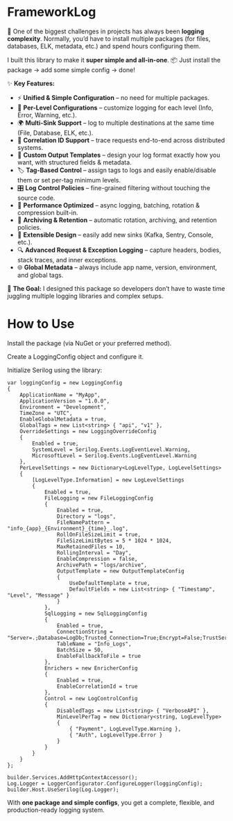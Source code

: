# FrameworkLog

🔹 One of the biggest challenges in projects has always been **logging complexity**.
Normally, you’d have to install multiple packages (for files, databases, ELK, metadata, etc.) and spend hours configuring them.

I built this library to make it **super simple and all-in-one**.
📦 Just install the package → add some simple config → done!

✨ **Key Features:**

* ⚡ **Unified & Simple Configuration** – no need for multiple packages.
* 📝 **Per-Level Configurations** – customize logging for each level (Info, Error, Warning, etc.).
* 🌍 **Multi-Sink Support** – log to multiple destinations at the same time (File, Database, ELK, etc.).
* 🧩 **Correlation ID Support** – trace requests end-to-end across distributed systems.
* 🎨 **Custom Output Templates** – design your log format exactly how you want, with structured fields & metadata.
* 🏷 **Tag-Based Control** – assign tags to logs and easily enable/disable them or set per-tag minimum levels.
* 🎛 **Log Control Policies** – fine-grained filtering without touching the source code.
* 🚀 **Performance Optimized** – async logging, batching, rotation & compression built-in.
* 📂 **Archiving & Retention** – automatic rotation, archiving, and retention policies.
* 🔌 **Extensible Design** – easily add new sinks (Kafka, Sentry, Console, etc.).
* 🔍 **Advanced Request & Exception Logging** – capture headers, bodies, stack traces, and inner exceptions.
* 🌐 **Global Metadata** – always include app name, version, environment, and global tags.

🎯 **The Goal:**
I designed this package so developers don’t have to waste time juggling multiple logging libraries and complex setups.

# How to Use

Install the package (via NuGet or your preferred method).

Create a LoggingConfig object and configure it.

Initialize Serilog using the library:
```
var loggingConfig = new LoggingConfig
{
    ApplicationName = "MyApp",
    ApplicationVersion = "1.0.0",
    Environment = "Development",
    TimeZone = "UTC",
    EnableGlobalMetadata = true,
    GlobalTags = new List<string> { "api", "v1" },
    OverrideSettings = new LoggingOverrideConfig
    {
        Enabled = true,
        SystemLevel = Serilog.Events.LogEventLevel.Warning,
        MicrosoftLevel = Serilog.Events.LogEventLevel.Warning
    },
    PerLevelSettings = new Dictionary<LogLevelType, LogLevelSettings>
    {
        [LogLevelType.Information] = new LogLevelSettings
        {
            Enabled = true,
            FileLogging = new FileLoggingConfig
            {
                Enabled = true,
                Directory = "logs",
                FileNamePattern = "info_{app}_{Environment}_{time}_.log",
                RollOnFileSizeLimit = true,
                FileSizeLimitBytes = 5 * 1024 * 1024,
                MaxRetainedFiles = 10,
                RollingInterval = "Day",
                EnableCompression = false,
                ArchivePath = "logs/archive",
                OutputTemplate = new OutputTemplateConfig
                {
                    UseDefaultTemplate = true,
                    DefaultFields = new List<string> { "Timestamp", "Level", "Message" }
                }
            },
            SqlLogging = new SqlLoggingConfig
            {
                Enabled = true,
                ConnectionString = "Server=.;Database=LogDb;Trusted_Connection=True;Encrypt=False;TrustServerCertificate=True;",
                TableName = "Info_Logs",
                BatchSize = 50,
                EnableFallbackToFile = true
            },
            Enrichers = new EnricherConfig
            {
                Enabled = true,
                EnableCorrelationId = true
            },
            Control = new LogControlConfig
            {
                DisabledTags = new List<string> { "VerboseAPI" },
                MinLevelPerTag = new Dictionary<string, LogLevelType>
                {
                    { "Payment", LogLevelType.Warning },
                    { "Auth", LogLevelType.Error }
                }
            }
        }
    }
};

builder.Services.AddHttpContextAccessor();
Log.Logger = LoggerConfigurator.ConfigureLogger(loggingConfig);
builder.Host.UseSerilog(Log.Logger);
```

With **one package and simple configs**, you get a complete, flexible, and production-ready logging system.

